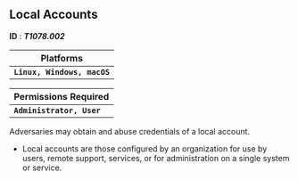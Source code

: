 ## **Local Accounts** 

**ID** : ***T1078.002*** 

| Platforms | 
| --- | 
| **`Linux, Windows, macOS`** |


| Permissions Required | 
| --- | 
| **`Administrator, User`** |

Adversaries may obtain and abuse credentials of a local account.

-  Local accounts are those configured by an organization for use by users, remote support, services, or for administration on a single system or service. 